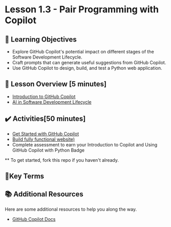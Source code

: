 <!-- 💡 Tip for viewing this file: To see this markdown file in a nicely formatted preview mode in VS Code, press Ctrl+Shift+V. You can also right-click on the file tab and select "Open Preview" or use the Command Palette (Ctrl+Shift+P) and search for "Markdown: Open Preview". -->

# Lesson 1.3 - Pair Programming with Copilot

## 🎯 Learning Objectives
- Explore GitHub Copilot's potential impact on different stages of the Software Development Lifecycle.
- Craft prompts that can generate useful suggestions from GitHub Copilot.
- Use GitHub Copilot to design, build, and test a Python web application.

## 📌 Lesson Overview [5 minutes]
- [Introduction to GitHub Copilot](../lesson-1.3/intro-github-copilot.md)
- [AI in Software Development Lifecycle](../lesson-1.3/ai-in-sdlc.md)

## ✔️ Activities[50 minutes]

- [Get Started with GitHub Copilot](https://github.com/skills/getting-started-with-github-copilot)
- [Build fully functional website)](/lesson-1.3/tutor-signup/README.md)
- Complete assessment to earn your Introduction to Copilot and Using GitHub Copilot with Python Badge


** To get started, fork this repo if you haven't already.

## 📑Key Terms

## 📚 Additional Resources
Here are some additional resources to help you along the way.
- [GitHub Copilot Docs](https://docs.github.com/en/copilot)